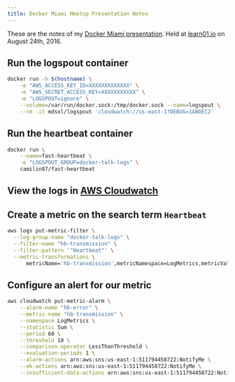```yaml
---
title: Docker Miami Meetup Presentation Notes
---
```


These are the notes of my [Docker Miami presentation](https://www.meetup.com/Docker-Miami/events/233290123/). Held at [learn01.io](http://learn01.io/) on August 24th, 2016. 

## Run the logspout container  

```sh
docker run -h $(hostname) \
    -e "AWS_ACCESS_KEY_ID=XXXXXXXXXXXXX" \
    -e "AWS_SECRET_ACCESS_KEY=XXXXXXXXXXX" \
    -e "LOGSPOUT=ignore" \
    --volume=/var/run/docker.sock:/tmp/docker.sock --name=logspout \
    --rm -it mdsol/logspout 'cloudwatch://us-east-1?DEBUG=1&NOEC2'
```

## Run the heartbeat container  

```sh
docker run \
    --name=fast-heartbeat \
    -e "LOGSPOUT_GROUP=docker-talk-logs" \
    camilin87/fast-heartbeat
```

## View the logs in [AWS Cloudwatch](https://console.aws.amazon.com/cloudwatch/home?region=us-east-1#logs:)  

## Create a metric on the search term `Heartbeat`

```sh
aws logs put-metric-filter \
  --log-group-name "docker-talk-logs" \
  --filter-name "hb-transmission" \
  --filter-pattern '"Heartbeat"' \
  --metric-transformations \
      metricName='hb-transmission',metricNamespace=LogMetrics,metricValue=1
```

## Configure an alert for our metric  

```sh
aws cloudwatch put-metric-alarm \
    --alarm-name "hb-error" \
    --metric-name "hb-transmission" \
    --namespace LogMetrics \
    --statistic Sum \
    --period 60 \
    --threshold 10 \
    --comparison-operator LessThanThreshold \
    --evaluation-periods 1 \
    --alarm-actions arn:aws:sns:us-east-1:511794458722:NotifyMe \
    --ok-actions arn:aws:sns:us-east-1:511794458722:NotifyMe \
    --insufficient-data-actions arn:aws:sns:us-east-1:511794458722:NotifyMe
```
